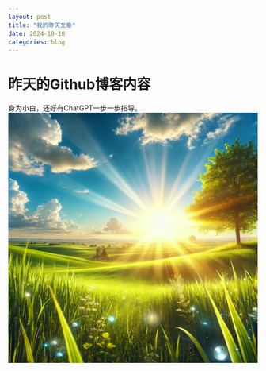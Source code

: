 ```yaml
---
layout: post
title: "我的昨天文章"
date: 2024-10-10
categories: blog
---
```




# 昨天的Github博客内容

身为小白，还好有ChatGPT一步一步指导。
![示例图片](/_posts/images/sunshine.webp)

